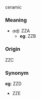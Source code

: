 ceramic
### Meaning
+ _adj_: ZZA
	+ __eg__: ZZB

### Origin

ZZC

### Synonym

__eg__: ZZD

+ ZZE


